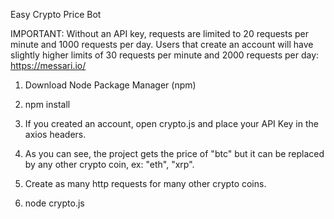 Easy Crypto Price Bot

IMPORTANT: Without an API key, requests are limited to 20 requests per minute and 1000 requests per day. Users that create an account will have slightly higher limits of 30 requests per minute and 2000 requests per day: https://messari.io/

1. Download Node Package Manager (npm)

2. npm install

3. If you created an account, open crypto.js and place your API Key in the axios headers.

4. As you can see, the  project gets the price of "btc" but it can be replaced by any other crypto coin, ex: "eth", "xrp".

5. Create as many http requests for many other crypto coins.

6. node crypto.js
